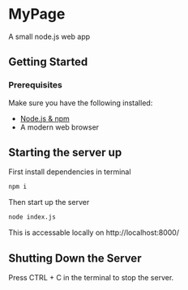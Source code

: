 # MyPage

A small node.js web app

## Getting Started

### Prerequisites

Make sure you have the following installed:

- [Node.js & npm](https://nodejs.org/en)
- A modern web browser

## Starting the server up

First install dependencies in terminal

```bash
npm i
```

Then start up the server

```bash
node index.js
```

This is accessable locally on http://localhost:8000/

## Shutting Down the Server

Press CTRL + C in the terminal to stop the server.
